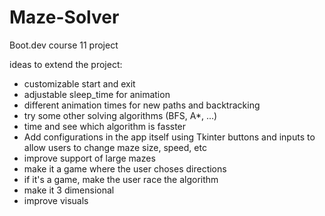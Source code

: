 # Maze-Solver

Boot.dev course 11 project

ideas to extend the project:
- customizable start and exit
- adjustable sleep_time for animation
- different animation times for new paths and backtracking
- try some other solving algorithms (BFS, A*, ...)
- time and see which algorithm is fasster
- Add configurations in the app itself using Tkinter buttons and inputs to allow users to change maze size, speed, etc
- improve support of large mazes
- make it a game where the user choses directions
- if it's a game, make the user race the algorithm
- make it 3 dimensional
- improve visuals
